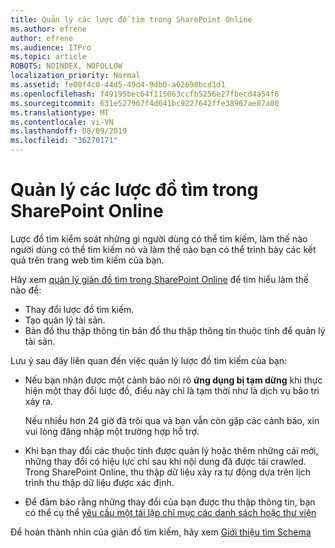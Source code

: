 ```yaml
---
title: Quản lý các lược đồ tìm trong SharePoint Online
ms.author: efrene
author: efrene
ms.audience: ITPro
ms.topic: article
ROBOTS: NOINDEX, NOFOLLOW
localization_priority: Normal
ms.assetid: fe00f4c0-44d5-49d4-9db0-a62698bcd1d1
ms.openlocfilehash: f49195bec64f115063ccfb5256e27fbecd4a54f6
ms.sourcegitcommit: 631e527967f4d641bc9227642ffe38967ae87a00
ms.translationtype: MT
ms.contentlocale: vi-VN
ms.lasthandoff: 08/09/2019
ms.locfileid: "36270171"
---
```

# <a name="manage-search-schema-in-sharepoint-online"></a>Quản lý các lược đồ tìm trong SharePoint Online

Lược đồ tìm kiểm soát những gì người dùng có thể tìm kiếm, làm thế nào người dùng có thể tìm kiếm nó và làm thế nào bạn có thể trình bày các kết quả trên trang web tìm kiếm của bạn. 

Hãy xem [quản lý giản đồ tìm trong SharePoint Online](https://docs.microsoft.com/sharepoint/manage-search-schema) để tìm hiểu làm thế nào để: 
- Thay đổi lược đồ tìm kiếm.
- Tạo quản lý tài sản.
- Bản đồ thu thập thông tin bản đồ thu thập thông tin thuộc tính để quản lý tài sản.

Lưu ý sau đây liên quan đến việc quản lý lược đồ tìm kiếm của bạn:

- Nếu bạn nhận được một cảnh báo nói rõ **ứng dụng bị tạm dừng** khi thực hiện một thay đổi lược đồ, điều này chỉ là tạm thời như là dịch vụ bảo trì xảy ra. 

    Nếu nhiều hơn 24 giờ đã trôi qua và bạn vẫn còn gặp các cảnh báo, xin vui lòng đăng nhập một trường hợp hỗ trợ.
- Khi bạn thay đổi các thuộc tính được quản lý hoặc thêm những cái mới, những thay đổi có hiệu lực chỉ sau khi nội dung đã được tái crawled. Trong SharePoint Online, thu thập dữ liệu xảy ra tự động dựa trên lịch trình thu thập dữ liệu được xác định.
- Để đảm bảo rằng những thay đổi của bạn được thu thập thông tin, bạn có thể cụ thể [yêu cầu một tái lập chỉ mục các danh sách hoặc thư viện](https://docs.microsoft.com/sharepoint/manage-search-schema#request-re-indexing-of-a-document-library-or-list) 

Để hoàn thành nhìn của giản đồ tìm kiếm, hãy xem [Giới thiệu tìm Schema](https://blogs.technet.microsoft.com/tothesharepoint/2012/11/25/introducing-search-schema-for-sharepoint-2013/) 


